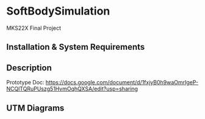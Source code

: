 # SoftBodySimulation
MKS22X Final Project

## Installation & System Requirements

## Description
Prototype Doc: https://docs.google.com/document/d/1fxjyB0h9waOmrIgeP-NCQlTQRuPUszg51HvmOqhQXSA/edit?usp=sharing
## UTM Diagrams
